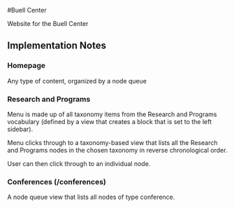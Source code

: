 #Buell Center

Website for the Buell Center

## Implementation Notes

### Homepage

Any type of content, organized by a node queue

### Research and Programs

Menu is made up of all taxonomy items from the Research and Programs vocabulary (defined by a view that creates a block that is set to the left sidebar).

Menu clicks through to a taxonomy-based view that lists all the Research and Programs nodes in the chosen taxonomy in reverse chronological order.

User can then click through to an individual node.

### Conferences (/conferences)

A node queue view that lists all nodes of type conference.

